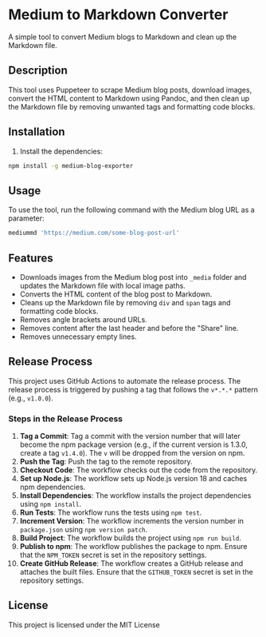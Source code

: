 # Medium to Markdown Converter

A simple tool to convert Medium blogs to Markdown and clean up the Markdown file.

## Description

This tool uses Puppeteer to scrape Medium blog posts, download images, convert the HTML content to Markdown using Pandoc, and then clean up the Markdown file by removing unwanted tags and formatting code blocks.

## Installation

1. Install the dependencies:

```sh
npm install -g medium-blog-exporter 
```

## Usage

To use the tool, run the following command with the Medium blog URL as a parameter:

```sh
mediummd 'https://medium.com/some-blog-post-url'
```

## Features

- Downloads images from the Medium blog post into `_media` folder and updates the Markdown file with local image paths.
- Converts the HTML content of the blog post to Markdown.
- Cleans up the Markdown file by removing `div` and `span` tags and formatting code blocks.
- Removes angle brackets around URLs.
- Removes content after the last header and before the "Share" line.
- Removes unnecessary empty lines.

## Release Process

This project uses GitHub Actions to automate the release process. The release process is triggered by pushing a tag that follows the `v*.*.*` pattern (e.g., `v1.0.0`).

### Steps in the Release Process

1. **Tag a Commit**: Tag a commit with the version number that will later become the npm package version (e.g., if the current version is 1.3.0, create a tag `v1.4.0`). The `v` will be dropped from the version on npm.
2. **Push the Tag**: Push the tag to the remote repository.
3. **Checkout Code**: The workflow checks out the code from the repository.
4. **Set up Node.js**: The workflow sets up Node.js version 18 and caches npm dependencies.
5. **Install Dependencies**: The workflow installs the project dependencies using `npm install`.
6. **Run Tests**: The workflow runs the tests using `npm test`.
7. **Increment Version**: The workflow increments the version number in `package.json` using `npm version patch`.
8. **Build Project**: The workflow builds the project using `npm run build`.
9. **Publish to npm**: The workflow publishes the package to npm. Ensure that the `NPM_TOKEN` secret is set in the repository settings.
10. **Create GitHub Release**: The workflow creates a GitHub release and attaches the built files. Ensure that the `GITHUB_TOKEN` secret is set in the repository settings.

## License

This project is licensed under the MIT License 
